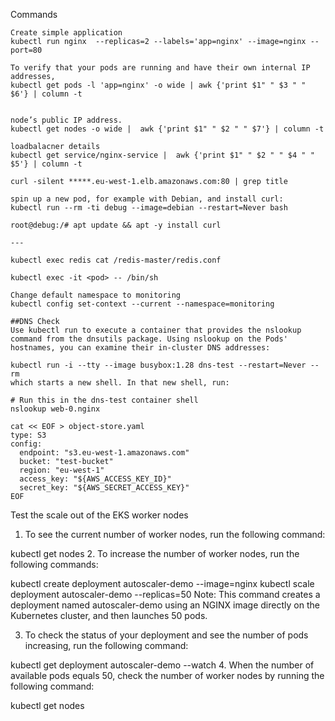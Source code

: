 Commands

```
Create simple application
kubectl run nginx  --replicas=2 --labels='app=nginx' --image=nginx --port=80

To verify that your pods are running and have their own internal IP addresses,
kubectl get pods -l 'app=nginx' -o wide | awk {'print $1" " $3 " " $6'} | column -t


node’s public IP address.
kubectl get nodes -o wide |  awk {'print $1" " $2 " " $7'} | column -t

loadbalacner details
kubectl get service/nginx-service |  awk {'print $1" " $2 " " $4 " " $5'} | column -t

curl -silent *****.eu-west-1.elb.amazonaws.com:80 | grep title

spin up a new pod, for example with Debian, and install curl:
kubectl run --rm -ti debug --image=debian --restart=Never bash

root@debug:/# apt update && apt -y install curl

---

kubectl exec redis cat /redis-master/redis.conf

kubectl exec -it <pod> -- /bin/sh

Change default namespace to monitoring
kubectl config set-context --current --namespace=monitoring

```

```
##DNS Check
Use kubectl run to execute a container that provides the nslookup command from the dnsutils package. Using nslookup on the Pods' hostnames, you can examine their in-cluster DNS addresses:

kubectl run -i --tty --image busybox:1.28 dns-test --restart=Never --rm
which starts a new shell. In that new shell, run:

# Run this in the dns-test container shell
nslookup web-0.nginx
```

```
cat << EOF > object-store.yaml
type: S3
config:
  endpoint: "s3.eu-west-1.amazonaws.com"
  bucket: "test-bucket"
  region: "eu-west-1"
  access_key: "${AWS_ACCESS_KEY_ID}"
  secret_key: "${AWS_SECRET_ACCESS_KEY}"
EOF
```


Test the scale out of the EKS worker nodes

1.    To see the current number of worker nodes, run the following command:

kubectl get nodes
2.    To increase the number of worker nodes, run the following commands:

kubectl create deployment autoscaler-demo --image=nginx
kubectl scale deployment autoscaler-demo --replicas=50
Note: This command creates a deployment named autoscaler-demo using an NGINX image directly on the Kubernetes cluster, and then launches 50 pods.

3.    To check the status of your deployment and see the number of pods increasing, run the following command:

kubectl get deployment autoscaler-demo --watch
4.    When the number of available pods equals 50, check the number of worker nodes by running the following command:

kubectl get nodes
